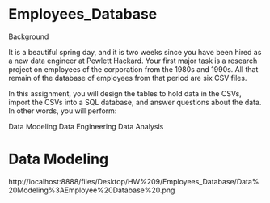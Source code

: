# Employees_Database

Background

It is a beautiful spring day, and it is two weeks since you have been hired as a new data engineer at Pewlett Hackard. Your first major task is a research project on employees of the corporation from the 1980s and 1990s. All that remain of the database of employees from that period are six CSV files.

In this assignment, you will design the tables to hold data in the CSVs, import the CSVs into a SQL database, and answer questions about the data. In other words, you will perform:


Data Modeling
Data Engineering
Data Analysis




# Data Modeling

http://localhost:8888/files/Desktop/HW%209/Employees_Database/Data%20Modeling%3AEmployee%20Database%20.png
